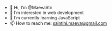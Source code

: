- 👋 Hi, I’m @MaevaStn
- 👀 I’m interested in web development
- 🌱 I’m currently learning JavaScript
- 📫 How to reach me: saintini.maeva@gmail.com

<!---
MaevaStn/MaevaStn is a ✨ special ✨ repository because its `README.md` (this file) appears on your GitHub profile.
You can click the Preview link to take a look at your changes.
--->
